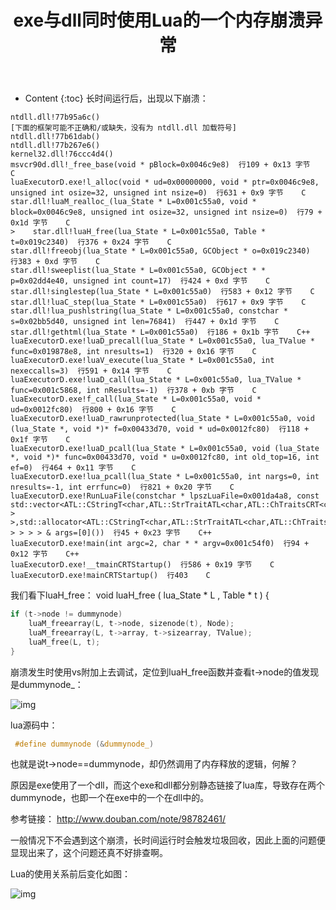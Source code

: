 ﻿---
layout:		post
category:	"lua"
title:		"exe与dll同时使用Lua的一个内存崩溃异常"
tags:		[lua]
---
- Content
{:toc}
长时间运行后，出现以下崩溃：

```
ntdll.dll!77b95a6c()
[下面的框架可能不正确和/或缺失，没有为 ntdll.dll 加载符号]
ntdll.dll!77b61dab()
ntdll.dll!77b267e6()
kernel32.dll!76ccc4d4()
msvcr90d.dll!_free_base(void * pBlock=0x0046c9e8)  行109 + 0x13 字节    C
luaExecutorD.exe!l_alloc(void * ud=0x00000000, void * ptr=0x0046c9e8, unsigned int osize=32, unsigned int nsize=0)  行631 + 0x9 字节    C
star.dll!luaM_realloc_(lua_State * L=0x001c55a0, void * block=0x0046c9e8, unsigned int osize=32, unsigned int nsize=0)  行79 + 0x1d 字节    C
>    star.dll!luaH_free(lua_State * L=0x001c55a0, Table * t=0x019c2340)  行376 + 0x24 字节    C
star.dll!freeobj(lua_State * L=0x001c55a0, GCObject * o=0x019c2340)  行383 + 0xd 字节    C
star.dll!sweeplist(lua_State * L=0x001c55a0, GCObject * * p=0x02dd4e40, unsigned int count=17)  行424 + 0xd 字节    C
star.dll!singlestep(lua_State * L=0x001c55a0)  行583 + 0x12 字节    C
star.dll!luaC_step(lua_State * L=0x001c55a0)  行617 + 0x9 字节    C
star.dll!lua_pushlstring(lua_State * L=0x001c55a0, constchar * s=0x02bb5d40, unsigned int len=76841)  行447 + 0x1d 字节    C
star.dll!gethtml(lua_State * L=0x001c55a0)  行186 + 0x1b 字节    C++
luaExecutorD.exe!luaD_precall(lua_State * L=0x001c55a0, lua_TValue * func=0x019878e8, int nresults=1)  行320 + 0x16 字节    C
luaExecutorD.exe!luaV_execute(lua_State * L=0x001c55a0, int nexeccalls=3)  行591 + 0x14 字节    C
luaExecutorD.exe!luaD_call(lua_State * L=0x001c55a0, lua_TValue * func=0x001c5868, int nResults=-1)  行378 + 0xb 字节    C
luaExecutorD.exe!f_call(lua_State * L=0x001c55a0, void * ud=0x0012fc80)  行800 + 0x16 字节    C
luaExecutorD.exe!luaD_rawrunprotected(lua_State * L=0x001c55a0, void (lua_State *, void *)* f=0x00433d70, void * ud=0x0012fc80)  行118 + 0x1f 字节    C
luaExecutorD.exe!luaD_pcall(lua_State * L=0x001c55a0, void (lua_State *, void *)* func=0x00433d70, void * u=0x0012fc80, int old_top=16, int ef=0)  行464 + 0x11 字节    C
luaExecutorD.exe!lua_pcall(lua_State * L=0x001c55a0, int nargs=0, int nresults=-1, int errfunc=0)  行821 + 0x20 字节    C
luaExecutorD.exe!RunLuaFile(constchar * lpszLuaFile=0x001da4a8, const std::vector<ATL::CStringT<char,ATL::StrTraitATL<char,ATL::ChTraitsCRT<char> > >,std::allocator<ATL::CStringT<char,ATL::StrTraitATL<char,ATL::ChTraitsCRT<char> > > > > & args=[0]())  行45 + 0x23 字节    C++
luaExecutorD.exe!main(int argc=2, char * * argv=0x001c54f0)  行94 + 0x12 字节    C++
luaExecutorD.exe!__tmainCRTStartup()  行586 + 0x19 字节    C
luaExecutorD.exe!mainCRTStartup()  行403    C
```

我们看下luaH_free：
void luaH_free ( lua_State * L , Table * t ) {

```c
if (t->node != dummynode)
    luaM_freearray(L, t->node, sizenode(t), Node);
    luaM_freearray(L, t->array, t->sizearray, TValue);
    luaM_free(L, t);
}
```

崩溃发生时使用vs附加上去调试，定位到luaH_free函数并查看t->node的值发现是dummynode_：

![img](https://img-blog.csdn.net/20150721192550195)



lua源码中：

```c
 #define dummynode (&dummynode_)
```

也就是说t->node==dummynode，却仍然调用了内存释放的逻辑，何解？

原因是exe使用了一个dll，而这个exe和dll都分别静态链接了lua库，导致存在两个dummynode，也即一个在exe中的一个在dll中的。

参考链接： http://www.douban.com/note/98782461/

一般情况下不会遇到这个崩溃，长时间运行时会触发垃圾回收，因此上面的问题便显现出来了，这个问题还真不好排查啊。

Lua的使用关系前后变化如图：

![img](https://img-blog.csdn.net/20150721192605274)